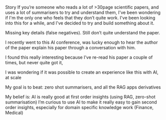 Story
If you’re someone who reads a lot of >30page scientific papers, and uses a lot of summarisers to try and understand them, I've been wondering if I'm the only one who feels that they don’t quite work. I've been looking into this for a while, and I've decided to try and build something about it.

Missing key details (false negatives). Still don’t quite understand the paper.

I recently went to this AI conference, was lucky enough to hear the author of the paper explain his paper through a conversation with him.

I found this really interesting because I’ve re-read his paper a couple of times, but never quite got it,

I was wondering if it was possible to create an experience like this with AI, at scale

My goal is to beat: zero shot summarisers, and all the RAG apps derivatives

My belief is: AI is really good at first order insights (using RAG, zero-shot summarisation)
I’m curious to use AI to make it really easy to gain second order insights, especially for domain specific knowledge work (Finance, Medical)
